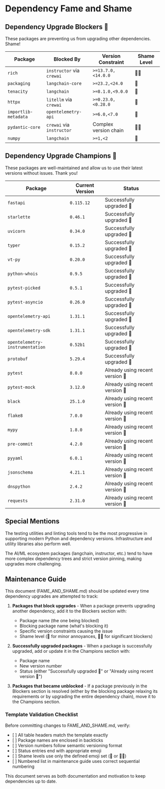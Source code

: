 # Dependency Fame and Shame

## Dependency Upgrade Blockers 🧐

These packages are preventing us from upgrading other dependencies. Shame!

| Package | Blocked By | Version Constraint | Shame Level |
|---------|------------|-------------------|-------------|
| `rich` | `instructor` via `crewai` | `>=13.7.0,<14.0.0` | 🧐🧐 |
| `packaging` | `langchain-core` | `>=23.2,<24.0` | 🧐 |
| `tenacity` | `langchain` | `>=8.1.0,<9.0.0` | 🧐 |
| `httpx` | `litellm` via `crewai` | `>=0.23.0,<0.28.0` | 🧐 |
| `importlib-metadata` | `opentelemetry-api` | `>=6.0,<7.0` | 🧐 |
| `pydantic-core` | `crewai` via `instructor` | Complex version chain | 🧐🧐 |
| `numpy` | `langchain` | `>=1,<2` | 🧐 |

## Dependency Upgrade Champions 🤩

These packages are well-maintained and allow us to use their latest versions without issues. Thank you!

| Package | Current Version | Status |
|---------|----------------|--------|
| `fastapi` | `0.115.12` | Successfully upgraded 🤩 |
| `starlette` | `0.46.1` | Successfully upgraded 🤩 |
| `uvicorn` | `0.34.0` | Successfully upgraded 🤩 |
| `typer` | `0.15.2` | Successfully upgraded 🤩 |
| `vt-py` | `0.20.0` | Successfully upgraded 🤩 |
| `python-whois` | `0.9.5` | Successfully upgraded 🤩 |
| `pytest-picked` | `0.5.1` | Successfully upgraded 🤩 |
| `pytest-asyncio` | `0.26.0` | Successfully upgraded 🤩 |
| `opentelemetry-api` | `1.31.1` | Successfully upgraded 🤩 |
| `opentelemetry-sdk` | `1.31.1` | Successfully upgraded 🤩 |
| `opentelemetry-instrumentation` | `0.52b1` | Successfully upgraded 🤩 |
| `protobuf` | `5.29.4` | Successfully upgraded 🤩 |
| `pytest` | `8.0.0` | Already using recent version 🤩 |
| `pytest-mock` | `3.12.0` | Already using recent version 🤩 |
| `black` | `25.1.0` | Already using recent version 🤩 |
| `flake8` | `7.0.0` | Already using recent version 🤩 |
| `mypy` | `1.8.0` | Already using recent version 🤩 |
| `pre-commit` | `4.2.0` | Already using recent version 🤩 |
| `pyyaml` | `6.0.1` | Already using recent version 🤩 |
| `jsonschema` | `4.21.1` | Already using recent version 🤩 |
| `dnspython` | `2.4.2` | Already using recent version 🤩 |
| `requests` | `2.31.0` | Already using recent version 🤩 |

## Special Mentions

The testing utilities and linting tools tend to be the most progressive in supporting modern Python and dependency versions. Infrastructure and utility libraries also perform well.

The AI/ML ecosystem packages (langchain, instructor, etc.) tend to have more complex dependency trees and strict version pinning, making upgrades more challenging.

## Maintenance Guide

This document (FAME_AND_SHAME.md) should be updated every time dependency upgrades are attempted to track:

1. **Packages that block upgrades** - When a package prevents upgrading another dependency, add it to the Blockers section with:

   - Package name (the one being blocked)
   - Blocking package name (what's blocking it)
   - Specific version constraints causing the issue
   - Shame level (🧐 for minor annoyances, 🧐🧐 for significant blockers)

1. **Successfully upgraded packages** - When a package is successfully upgraded, add or update it in the Champions section with:

   - Package name
   - New version number
   - Status (either "Successfully upgraded 🤩" or "Already using recent version 🤩")

1. **Packages that became unblocked** - If a package previously in the Blockers section is resolved (either by the blocking package relaxing its requirements or by upgrading the entire dependency chain), move it to the Champions section.

### Template Validation Checklist

Before committing changes to FAME_AND_SHAME.md, verify:

- \[ \] All table headers match the template exactly
- \[ \] Package names are enclosed in backticks
- \[ \] Version numbers follow semantic versioning format
- \[ \] Status entries end with appropriate emoji
- \[ \] Shame levels use only the defined emoji set (🧐 or 🧐🧐)
- \[ \] Numbered list in maintenance guide uses correct sequential numbering

This document serves as both documentation and motivation to keep dependencies up to date.

